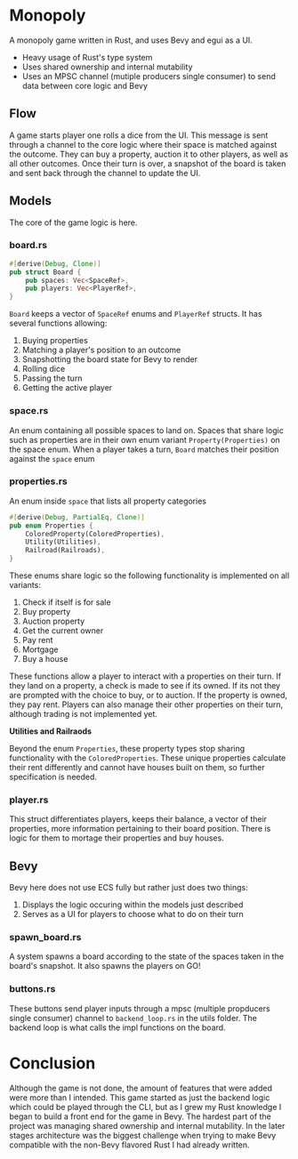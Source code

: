 # Monopoly

A monopoly game written in Rust, and uses Bevy and egui as a UI.

- Heavy usage of Rust's type system
- Uses shared ownership and internal mutability
- Uses an MPSC channel (mutiple producers single consumer) to send data between core logic and Bevy

## Flow

A game starts player one rolls a dice from the UI. This message is sent through a channel
to the core logic where their space is matched against the outcome. They can buy a property,
auction it to other players, as well as all other outcomes. Once their turn is over, a snapshot
of the board is taken and sent back through the channel to update the UI.

## Models

The core of the game logic is here.

### board.rs

```rust
#[derive(Debug, Clone)]
pub struct Board {
    pub spaces: Vec<SpaceRef>,
    pub players: Vec<PlayerRef>,
}
```

`Board` keeps a vector of `SpaceRef` enums and `PlayerRef` structs.
It has several functions allowing:

1. Buying properties
2. Matching a player's position to an outcome
3. Snapshotting the board state for Bevy to render
4. Rolling dice
5. Passing the turn
6. Getting the active player

### space.rs

An enum containing all possible spaces to land on. Spaces that share logic such
as properties are in their own enum variant `Property(Properties)` on the space
enum. When a player takes a turn, `Board` matches their position against the
`space` enum

### properties.rs

An enum inside `space` that lists all property categories

```rust
#[derive(Debug, PartialEq, Clone)]
pub enum Properties {
    ColoredProperty(ColoredProperties),
    Utility(Utilities),
    Railroad(Railroads),
}
```

These enums share logic so the following functionality is implemented on all variants:

1. Check if itself is for sale
2. Buy property
3. Auction property
4. Get the current owner
5. Pay rent
6. Mortgage
7. Buy a house

These functions allow a player to interact with a properties on their turn. If they land on
a property, a check is made to see if its owned. If its not they are prompted with the choice
to buy, or to auction. If the property is owned, they pay rent. Players can also manage their
other properties on their turn, although trading is not implemented yet.

**Utilities and Railraods**

Beyond the enum `Properties`, these property types stop sharing functionality with the
`ColoredProperties`. These unique properties calculate their rent differently and cannot
have houses built on them, so further specification is needed.

### player.rs

This struct differentiates players, keeps their balance, a vector of their properties, more
information pertaining to their board position. There is logic for them to mortage their
properties and buy houses.

## Bevy

Bevy here does not use ECS fully but rather just does two things:

1. Displays the logic occuring within the models just described
2. Serves as a UI for players to choose what to do on their turn

### spawn_board.rs

A system spawns a board according to the state of the spaces taken in the board's snapshot.
It also spawns the players on GO!

### buttons.rs

These buttons send player inputs through a mpsc (multiple propducers single consumer) channel
to `backend_loop.rs` in the utils folder. The backend loop is what calls the impl functions
on the board.

# Conclusion

Although the game is not done, the amount of features that were added were more than I intended.
This game started as just the backend logic which could be played through the CLI, but as I grew
my Rust knowledge I began to build a front end for the game in Bevy. The hardest part of the project
was managing shared ownership and internal mutability. In the later stages architecture was the
biggest challenge when trying to make Bevy compatible with the non-Bevy flavored Rust I had already
written.
